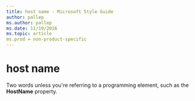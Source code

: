 ```yaml
---
title: host name - Microsoft Style Guide
author: pallep
ms.author: pallep
ms.date: 11/19/2016
ms.topic: article
ms.prod = non-product-specific
---
```


# host name

Two words unless you're referring to a programming element, such as the **HostName** property.
